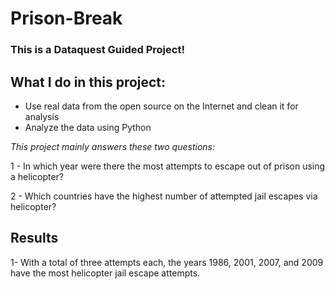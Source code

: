 # Prison-Break

### This is a  Dataquest Guided Project!


## What I do in this project:

* Use real data from the open source on the Internet and clean it for analysis
* Analyze the data using Python


*This project mainly answers these two questions:*

1 - In which year were there the most attempts to escape out of prison using a helicopter?

2 - Which countries have the highest number of attempted jail escapes via helicopter?

## Results

1- With a total of three attempts each, the years 1986, 2001, 2007, and 2009 have the most helicopter jail escape attempts.

